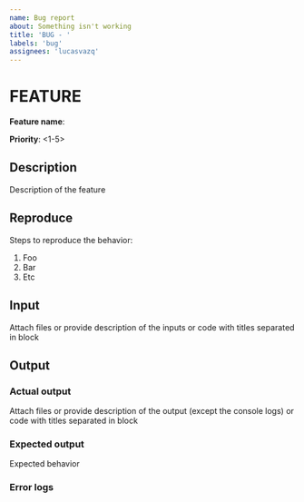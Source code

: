 ```yaml
---
name: Bug report
about: Something isn't working
title: 'BUG - '
labels: 'bug'
assignees: 'lucasvazq'
---
```


# FEATURE

**Feature name**:

**Priority**: <1-5>

## Description
Description of the feature

## Reproduce

Steps to reproduce the behavior:

1) Foo
2) Bar
3) Etc

## Input
Attach files or provide description of the inputs or code with titles separated in block

## Output

### Actual output
Attach files or provide description of the output (except the console logs) or code with titles separated in block

### Expected output
Expected behavior

### Error logs
